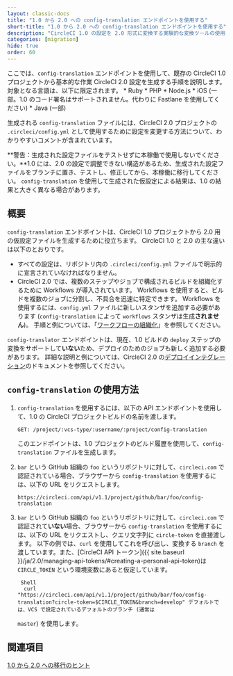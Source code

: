 ```yaml
---
layout: classic-docs
title: "1.0 から 2.0 への config-translation エンドポイントを使用する"
short-title: "1.0 から 2.0 への config-translation エンドポイントを使用する"
description: "CircleCI 1.0 の設定を 2.0 形式に変換する実験的な変換ツールの使用手順"
categories: [migration]
hide: true
order: 60
---
```


ここでは、`config-translation` エンドポイントを使用して、既存の CircleCI 1.0 プロジェクトから基本的な作業 CircleCI 2.0 設定を生成する手順を説明します。対象となる言語は、以下に限定されます。 * Ruby * PHP * Node.js * iOS (一部。1.0 のコード署名はサポートされません。代わりに Fastlane を使用してください) * Java (一部)

生成される `config-translation` ファイルには、CircleCI 2.0 プロジェクトの `.circleci/config.yml` として使用するために設定を変更する方法について、わかりやすいコメントが含まれています。

**警告：生成された設定ファイルをテストせずに本稼働で使用しないでください。**1.0 には、2.0 の設定で調整できない構造があるため、生成された設定ファイルをブランチに置き、テストし、修正してから、本稼働に移行してください。 `config-translation` を使用して生成された仮設定による結果は、1.0 の結果と大きく異なる場合があります。

## 概要

`config-translation` エンドポイントは、CircleCI 1.0 プロジェクトから 2.0 用の仮設定ファイルを生成するために役立ちます。 CircleCI 1.0 と 2.0 の主な違いは以下のとおりです。

* すべての設定は、リポジトリ内の `.circleci/config.yml` ファイルで明示的に宣言されていなければなりません。
* CircleCI 2.0 では、複数のステップやジョブで構成されるビルドを組織化するために Workflows が導入されています。 Workflows を使用すると、ビルドを複数のジョブに分割し、不具合を迅速に特定できます。 Workflows を使用するには、`config.yml` ファイルに新しいスタンザを追加する必要があります (`config-translation` によって `workflows` スタンザは生成**されません**)。 手順と例については、「[ワークフローの組織化]({{site.baseurl}}/ja/2.0/workflows/)」を参照してください。

`config-translator` エンドポイントは、現在、1.0 ビルドの `deploy` ステップの変換をサポートして**いない**ため、デプロイのためのジョブも新しく追加する必要があります。 詳細な説明と例については、CircleCI 2.0 の[デプロイインテグレーション]({{site.baseurl}}/ja/2.0/deployment-integrations/)のドキュメントを参照してください。

## `config-translation` の使用方法

1. `config-translation` を使用するには、以下の API エンドポイントを使用して、1.0 の CircleCI プロジェクトビルドの名前を渡します。

    `GET: /project/:vcs-type/:username/:project/config-translation`

    このエンドポイントは、1.0 プロジェクトのビルド履歴を使用して、`config-translation` ファイルを生成します。

2. `bar` という GitHub 組織の `foo` というリポジトリに対して、`circleci.com` で認証されている場合、ブラウザーから `config-translation` を使用するには、以下の URL をリクエストします。

    `https://circleci.com/api/v1.1/project/github/bar/foo/config-translation`

3. `bar` という GitHub 組織の `foo` というリポジトリに対して、`circleci.com` で認証されて**いない**場合、ブラウザーから `config-translation` を使用するには、以下の URL をリクエストし、クエリ文字列に `circle-token` を直接渡します。 以下の例では、`curl` を使用してこれを呼び出し、変換する `branch` を渡しています。また、[CircleCI API トークン]({{ site.baseurl }}/ja/2.0/managing-api-tokens/#creating-a-personal-api-token)は `CIRCLE_TOKEN` という環境変数にあると仮定しています。

        Shell
         curl "https://circleci.com/api/v1.1/project/github/bar/foo/config-translation?circle-token=$CIRCLE_TOKEN&branch=develop" デフォルトでは、VCS で設定されているデフォルトのブランチ (通常は

    `master`) を使用します。

## 関連項目

[1.0 から 2.0 への移行のヒント]({{site.baseurl}}/2.0/migration/)
